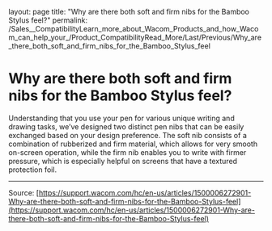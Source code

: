 layout: page
title: "Why are there both soft and firm nibs for the Bamboo Stylus feel?"
permalink: /Sales__CompatibilityLearn_more_about_Wacom_Products_and_how_Wacom_can_help_your_/Product_CompatibilityRead_More/Last/Previous/Why_are_there_both_soft_and_firm_nibs_for_the_Bamboo_Stylus_feel

# Why are there both soft and firm nibs for the Bamboo Stylus feel?

Understanding that you use your pen for various unique writing and drawing tasks, we’ve designed two distinct pen nibs that can be easily exchanged based on your design preference. The soft nib consists of a combination of rubberized and firm material, which allows for very smooth on-screen operation, while the firm nib enables you to write with firmer pressure, which is especially helpful on screens that have a textured protection foil.

---
Source: [https://support.wacom.com/hc/en-us/articles/1500006272901-Why-are-there-both-soft-and-firm-nibs-for-the-Bamboo-Stylus-feel](https://support.wacom.com/hc/en-us/articles/1500006272901-Why-are-there-both-soft-and-firm-nibs-for-the-Bamboo-Stylus-feel)
